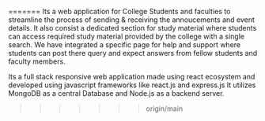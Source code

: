 
=======
Its a web application for College Students and faculties to streamline the process of sending & receiving the annoucements and event details.
It also consist a  dedicated section for study material where students can access required study material provided by the college with a single search.
We have integrated a specific page for help and support where students can post there query and expect answers from fellow students and faculty members.


Its a full stack responsive  web application made using react ecosystem and developed using javascript frameworks like react.js and express.js
It utilizes MongoDB as a central Database and Node.js as a backend server.

>>>>>>> origin/main
